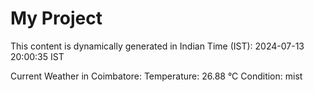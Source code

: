 # My Project

This content is dynamically generated in Indian Time (IST): 2024-07-13 20:00:35 IST


Current Weather in Coimbatore:
Temperature: 26.88 °C
Condition: mist
